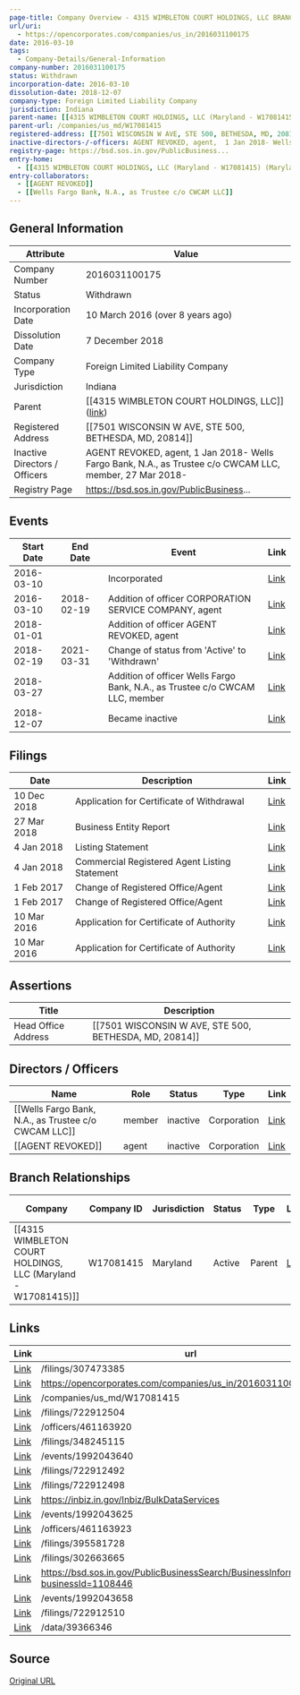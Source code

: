 ```yaml
---
page-title: Company Overview - 4315 WIMBLETON COURT HOLDINGS, LLC BRANCH (Indiana - 2016031100175)
url/uri:
  - https://opencorporates.com/companies/us_in/2016031100175
date: 2016-03-10
tags:
  - Company-Details/General-Information
company-number: 2016031100175
status: Withdrawn
incorporation-date: 2016-03-10
dissolution-date: 2018-12-07
company-type: Foreign Limited Liability Company
jurisdiction: Indiana
parent-name: [[4315 WIMBLETON COURT HOLDINGS, LLC (Maryland - W17081415)]]
parent-url: /companies/us_md/W17081415
registered-address: [[7501 WISCONSIN W AVE, STE 500, BETHESDA, MD, 20814]]
inactive-directors-/-officers: AGENT REVOKED, agent,  1 Jan 2018- Wells Fargo Bank, N.A., as Trustee c/o CWCAM LLC, member, 27 Mar 2018-
registry-page: https://bsd.sos.in.gov/PublicBusiness...
entry-home:
  - [[4315 WIMBLETON COURT HOLDINGS, LLC (Maryland - W17081415) (Maryland)]]
entry-collaborators:
  - [[AGENT REVOKED]]
  - [[Wells Fargo Bank, N.A., as Trustee c/o CWCAM LLC]]
---
```


## General Information
| Attribute          | Value                                       |
|--------------------|---------------------------------------------|
| Company Number     | 2016031100175                               |
| Status             | Withdrawn                                   |
| Incorporation Date | 10 March 2016 (over 8 years ago)            |
| Dissolution Date   | 7 December 2018                             |
| Company Type       | Foreign Limited Liability Company           |
| Jurisdiction       | Indiana                                     |
| Parent             | [[4315 WIMBLETON COURT HOLDINGS, LLC]] ([link](/companies/us_md/W17081415)) |
| Registered Address | [[7501 WISCONSIN W AVE, STE 500, BETHESDA, MD, 20814]] |
| Inactive Directors / Officers | AGENT REVOKED, agent,  1 Jan 2018- Wells Fargo Bank, N.A., as Trustee c/o CWCAM LLC, member, 27 Mar 2018- |
| Registry Page      | https://bsd.sos.in.gov/PublicBusiness...    |

## Events

| Start Date | End Date   | Event                                                   | Link |
|------------|------------|-------------------------------------------------------|------|
| 2016-03-10 |            | Incorporated                                            | [Link](https://opencorporates.com/events/989074436) |
| 2016-03-10 | 2018-02-19 | Addition of officer CORPORATION SERVICE COMPANY, agent  | [Link](https://opencorporates.com/events/989074430) |
| 2018-01-01 |            | Addition of officer AGENT REVOKED, agent                | [Link](https://opencorporates.com/events/1992043649) |
| 2018-02-19 | 2021-03-31 | Change of status from 'Active' to 'Withdrawn'           | [Link](https://opencorporates.com/events/1992043658) |
| 2018-03-27 |            | Addition of officer Wells Fargo Bank, N.A., as Trustee c/o CWCAM LLC, member | [Link](https://opencorporates.com/events/1992043640) |
| 2018-12-07 |            | Became inactive                                         | [Link](https://opencorporates.com/events/1992043625) |

## Filings
| Date        | Description                    | Link |
|-------------|--------------------------------|-------|
| 10 Dec 2018 | Application for Certificate of Withdrawal | [Link](https://opencorporates.com/filings/722912492) |
| 27 Mar 2018 | Business Entity Report         | [Link](https://opencorporates.com/filings/722912510) |
| 4 Jan 2018  | Listing Statement              | [Link](https://opencorporates.com/filings/722912498) |
| 4 Jan 2018  | Commercial Registered Agent Listing Statement | [Link](https://opencorporates.com/filings/395581728) |
| 1 Feb 2017  | Change of Registered Office/Agent | [Link](https://opencorporates.com/filings/722912504) |
| 1 Feb 2017  | Change of Registered Office/Agent | [Link](https://opencorporates.com/filings/348245115) |
| 10 Mar 2016 | Application for Certificate of Authority | [Link](https://opencorporates.com/filings/307473385) |
| 10 Mar 2016 | Application for Certificate of Authority | [Link](https://opencorporates.com/filings/302663665) |

## Assertions
| Title               | Description                                             |
|---------------------|---------------------------------------------------------|
| Head Office Address | [[7501 WISCONSIN W AVE, STE 500, BETHESDA, MD, 20814]]  |

## Directors / Officers
| Name                 | Role            | Status     | Type        | Link |
|----------------------|-----------------|------------|-------------|------|
| [[Wells Fargo Bank, N.A., as Trustee c/o CWCAM LLC]] | member          | inactive   | Corporation | [Link](https://opencorporates.com/officers/461163920) |
| [[AGENT REVOKED]]    | agent           | inactive   | Corporation | [Link](https://opencorporates.com/officers/461163923) |

## Branch Relationships
| Company                       | Company ID            | Jurisdiction         | Status   | Type       | Link                                | Start Date   | End Date     | Statement Link                      |
|--------------------------------|----------------------|----------------------|----------|------------|-------------------------------------|--------------|--------------|-------------------------------------|
| [[4315 WIMBLETON COURT HOLDINGS, LLC (Maryland - W17081415)]] | W17081415            | Maryland             | Active   | Parent     | [Link](https://opencorporates.com/companies/us_md/W17081415) | 1 Mar 2016   | N/A          | [Statement](https://opencorporates.com/statements/339058647) |

## Links
| Link   | url                            
|--------|--------------------------------|
| [Link](/filings/307473385) |/filings/307473385            |
| [Link](https://opencorporates.com/companies/us_in/2016031100175/filings) |https://opencorporates.com/companies/us_in/2016031100175/filings|
| [Link](/companies/us_md/W17081415) |/companies/us_md/W17081415    |
| [Link](/filings/722912504) |/filings/722912504            |
| [Link](/officers/461163920) |/officers/461163920           |
| [Link](/filings/348245115) |/filings/348245115            |
| [Link](/events/1992043640) |/events/1992043640            |
| [Link](/filings/722912492) |/filings/722912492            |
| [Link](/filings/722912498) |/filings/722912498            |
| [Link](https://inbiz.in.gov/Inbiz/BulkDataServices) |https://inbiz.in.gov/Inbiz/BulkDataServices|
| [Link](/events/1992043625) |/events/1992043625            |
| [Link](/officers/461163923) |/officers/461163923           |
| [Link](/filings/395581728) |/filings/395581728            |
| [Link](/filings/302663665) |/filings/302663665            |
| [Link](https://bsd.sos.in.gov/PublicBusinessSearch/BusinessInformation?businessId=1108446) |https://bsd.sos.in.gov/PublicBusinessSearch/BusinessInformation?businessId=1108446|
| [Link](/events/1992043658) |/events/1992043658            |
| [Link](/filings/722912510) |/filings/722912510            |
| [Link](/data/39366346) |/data/39366346                |

## Source
[Original URL](https://opencorporates.com/companies/us_in/2016031100175)
